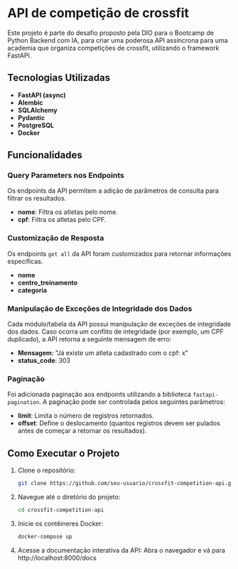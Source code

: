# API de competição de crossfit

Este projeto é parte do desafio proposto pela DIO para o Bootcamp de Python Backend com IA, para criar uma poderosa API assíncrona para uma academia que organiza competições de crossfit, utilizando o framework FastAPI.

## Tecnologias Utilizadas

- **FastAPI (async)**
- **Alembic**
- **SQLAlchemy**
- **Pydantic**
- **PostgreSQL**
- **Docker**

## Funcionalidades

### Query Parameters nos Endpoints

Os endpoints da API permitem a adição de parâmetros de consulta para filtrar os resultados. 

- **nome**: Filtra os atletas pelo nome.
- **cpf**: Filtra os atletas pelo CPF.

### Customização de Resposta

Os endpoints `get all` da API foram customizados para retornar informações específicas.

- **nome**
- **centro_treinamento**
- **categoria**

### Manipulação de Exceções de Integridade dos Dados

Cada módulo/tabela da API possui manipulação de exceções de integridade dos dados. Caso ocorra um conflito de integridade (por exemplo, um CPF duplicado), a API retorna a seguinte mensagem de erro:

- **Mensagem**: "Já existe um atleta cadastrado com o cpf: x"
- **status_code**: 303

### Paginação

Foi adicionada paginação aos endpoints utilizando a biblioteca `fastapi-pagination`. A paginação pode ser controlada pelos seguintes parâmetros:

- **limit**: Limita o número de registros retornados.
- **offset**: Define o deslocamento (quantos registros devem ser pulados antes de começar a retornar os resultados).

## Como Executar o Projeto

1. Clone o repositório:
   ```sh
   git clone https://github.com/seu-usuario/crossfit-competition-api.git

2. Navegue até o diretório do projeto:
    ```sh
    cd crossfit-competition-api

3. Inicie os contêineres Docker:
    ```sh
    docker-compose up

4. Acesse a documentação interativa da API:
Abra o navegador e vá para http://localhost:8000/docs


















